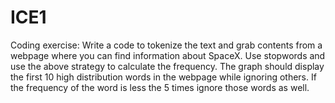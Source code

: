# ICE1
Coding exercise: Write a code to tokenize the text and grab contents from a webpage where you can find information about SpaceX. Use stopwords and use the above strategy to calculate the frequency. The graph should display the first 10 high distribution words in the webpage while ignoring others. If the frequency of the word is less the 5 times ignore those words as well. 
